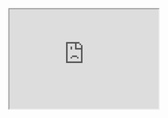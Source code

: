 <div>
  <iframe id="inlineFrameExample"
      title="Inline Frame Example"
      width="300"
      height="200"
      src="https://colab.research.google.com/drive/1pBGSkj6MfkdZy4RHzlkDiWybf0BM6xrc?usp=sharing"
  </iframe>
</div>
